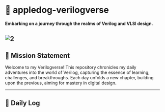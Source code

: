 # 🌌 appledog-verilogverse

**Embarking on a journey through the realms of Verilog and VLSI design.**

![2](https://github.com/user-attachments/assets/d903d4b3-0e69-4444-9175-c9b7ab1b5350)
---

## 🚀 Mission Statement

Welcome to my Verilogverse! This repository chronicles my daily adventures into the world of Verilog, capturing the essence of learning, challenges, and breakthroughs. Each day unfolds a new chapter, building upon the previous, aiming for mastery in digital design.

---

## 📅 Daily Log
